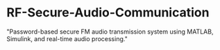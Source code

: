# RF-Secure-Audio-Communication
"Password-based secure FM audio transmission system using MATLAB, Simulink, and real-time audio processing."
